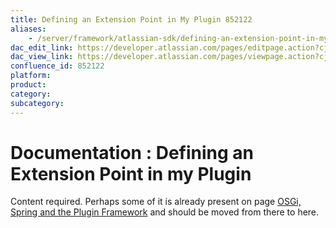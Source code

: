 ```yaml
---
title: Defining an Extension Point in My Plugin 852122
aliases:
    - /server/framework/atlassian-sdk/defining-an-extension-point-in-my-plugin-852122.html
dac_edit_link: https://developer.atlassian.com/pages/editpage.action?cjm=wozere&pageId=852122
dac_view_link: https://developer.atlassian.com/pages/viewpage.action?cjm=wozere&pageId=852122
confluence_id: 852122
platform:
product:
category:
subcategory:
---
```

# Documentation : Defining an Extension Point in my Plugin

Content required. Perhaps some of it is already present on page [OSGi, Spring and the Plugin Framework](/server/framework/atlassian-sdk/852146.html) and should be moved from there to here.
















































































































































































































































































































